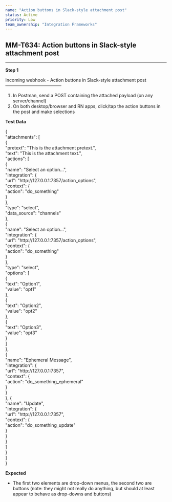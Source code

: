 ```yaml
---
name: "Action buttons in Slack-style attachment post"
status: Active
priority: Low
team_ownership: "Integration Frameworks"
---
```


## MM-T634: Action buttons in Slack-style attachment post

---

**Step 1**

Incoming webhook - Action buttons in Slack-style attachment post\
–––––––––––––––––––––––––

1. In Postman, send a POST containing the attached payload (on any server/channel)
2. On both desktop/browser and RN apps, click/tap the action buttons in the post and make selections

**Test Data**

{\
"attachments": \[\
{\
"pretext": "This is the attachment pretext.",\
"text": "This is the attachment text.",\
"actions": \[\
{\
"name": "Select an option...",\
"integration": {\
"url": "http\://127.0.0.1:7357/action\_options",\
"context": {\
"action": "do\_something"\
}\
},\
"type": "select",\
"data\_source": "channels"\
},\
{\
"name": "Select an option...",\
"integration": {\
"url": "http\://127.0.0.1:7357/action\_options",\
"context": {\
"action": "do\_something"\
}\
},\
"type": "select",\
"options": \[\
{\
"text": "Option1",\
"value": "opt1"\
},\
{\
"text": "Option2",\
"value": "opt2"\
},\
{\
"text": "Option3",\
"value": "opt3"\
}\
]\
},\
{\
"name": "Ephemeral Message",\
"integration": {\
"url": "http\://127.0.0.1:7357",\
"context": {\
"action": "do\_something\_ephemeral"\
}\
}\
}, {\
"name": "Update",\
"integration": {\
"url": "http\://127.0.0.1:7357",\
"context": {\
"action": "do\_something\_update"\
}\
}\
}\
]\
}\
]\
}

**Expected**

- The first two elements are drop-down menus, the second two are buttons (note: they might not really do anything, but should at least appear to behave as drop-downs and buttons)
